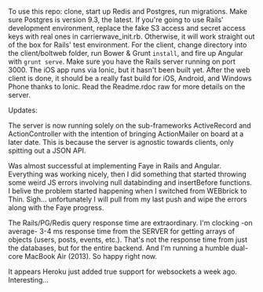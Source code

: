 To use this repo: clone, start up Redis and Postgres, run migrations. Make sure Postgres is version 9.3, the latest. If you're going to use Rails' development environment, replace the fake S3 access and secret access keys with real ones in carrierwave_init.rb. Otherwise, it will work straight out of the box for Rails' test environment. For the client, change directory into the client/boltweb folder, run Bower & Grunt `install`, and fire up Angular with `grunt serve`. Make sure you have the Rails server running on port 3000. The iOS app runs via Ionic, but it hasn't been built yet. After the web client is done, it should be a really fast build for iOS, Android, and Windows Phone thanks to Ionic. Read the Readme.rdoc raw for more details on the server.



Updates:

The server is now running solely on the sub-frameworks ActiveRecord and ActionController with the intention of bringing ActionMailer on board at a later date. This is because the server is agnostic towards clients, only spitting out a JSON API.

Was almost successful at implementing Faye in Rails and Angular. Everything was working nicely, then I did something that started throwing some weird JS errors involving null databinding and insertBefore functions. I belive the problem started happening when I switched from WEBbrick to Thin. Sigh... unfortunately I will pull from my last push and wipe the errors along with the Faye progress.

The Rails/PG/Redis query response time are extraordinary. I'm clocking -on average- 3-4 ms response time from the SERVER for getting arrays of objects (users, posts, events, etc.). That's not the response time from just the databases, but for the entire backend. And I'm running a humble dual-core MacBook Air (2013). So happy right now.

It appears Heroku just added true support for websockets a week ago. Interesting...
